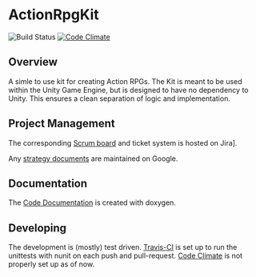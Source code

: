 # ActionRpgKit

![Build Status](https://travis-ci.org/PaulSchweizer/ActionRpgKit.svg?branch=master) [![Code Climate](https://codeclimate.com/github/PaulSchweizer/ActionRpgKit/badges/gpa.svg)](https://codeclimate.com/github/PaulSchweizer/ActionRpgKit)

## Overview
A simle to use kit for creating Action RPGs. The Kit is meant to be used within the Unity Game Engine, but is designed to have no dependency to Unity. This ensures a clean separation of logic and implementation.

## Project Management
The corresponding [Scrum board](https://paulschweizer.atlassian.net/secure/RapidBoard.jspa?projectKey=ARPG&rapidView=4&view=planning.nodetail) and ticket system is hosted on Jira].

Any [strategy documents](https://drive.google.com/open?id=0B_5pqWUPN6WhX29nazlWNjRhN2c) are maintained on Google.

## Documentation
The [Code Documentation](https://paulschweizer.github.io/ActionRpgKit/) is created with doxygen.

## Developing
The development is (mostly) test driven. 
[Travis-CI](https://travis-ci.org/PaulSchweizer/ActionRpgKit/branches) is set up to run the unittests with nunit on each push and pull-request. 
[Code Climate](https://codeclimate.com/github/PaulSchweizer/ActionRpgKit/badges) is not properly set up as of now.
